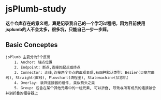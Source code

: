 # jsPlumb-study

#### 这个仓库存在的意义呢，算是记录我自己的一个学习过程吧。因为目前使用jsplumb的人不会太多，很多坑，只能自己一步一步踩。



## Basic Conceptes
```
jsPlumb 主要分为5个反面
    1. Anchor: 锚点位置
    2. Endpoint: 断点,连接的起点或终点
    3. Connector: 连线,连接两个节点的直观表现,有四种默认类型: Bezier(贝塞尔曲线), Straight(直线), Flowchart(流程图), Statemachine(状态机)
    4. Overlay: 装饰连接器的组件, 类似箭头之类
    5. Group: 包含在某个其他元素中的一组元素, 可以折叠, 导致与所有成员的连接被合并到折叠的组容器上
```